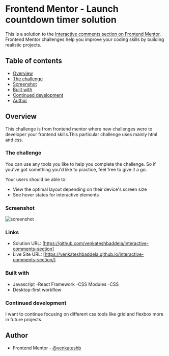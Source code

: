 # Frontend Mentor - Launch countdown timer solution

This is a solution to the [Interactive comments section on Frontend Mentor](https://www.frontendmentor.io/challenges/interactive-comments-section-iG1RugEG9). Frontend Mentor challenges help you improve your coding skills by building realistic projects.

## Table of contents

- [Overview](#overview)
- [The challenge](#the-challenge)
- [Screenshot](#screenshot)
- [Built with](#built-with)
- [Continued development](#continued-development)
- [Author](#author)

## Overview

This challenge is from frontend mentor where new challenges were to developer your frontend skills.This particular challenge uses mainly html and css.

### The challenge

You can use any tools you like to help you complete the challenge. So if you've got something you'd like to practice, feel free to give it a go.

Your users should be able to:

- View the optimal layout depending on their device's screen size
- See hover states for interactive elements

### Screenshot

![screenshot](https://user-images.githubusercontent.com/84497133/158659820-f8eecab2-428b-413e-825c-14826c298a65.png)


### Links

- Solution URL: [https://github.com/venkateshbaddela/interactive-comments-section]
- Live Site URL: [https://venkateshbaddela.github.io/interactive-comments-section/]

### Built with

- Javascript
  -React Framework
  -CSS Modules
  -CSS
- Desktop-first workflow

### Continued development

I want to continue focusing on different css tools like grid and flexbox more in future projects.

## Author

- Frontend Mentor - [@venkateshb](https://www.frontendmentor.io/profile/yourusername)
